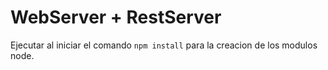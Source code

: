 # WebServer + RestServer

Ejecutar al iniciar el comando ```npm install``` para la creacion de los modulos node.